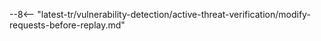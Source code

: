 --8<-- "latest-tr/vulnerability-detection/active-threat-verification/modify-requests-before-replay.md"

